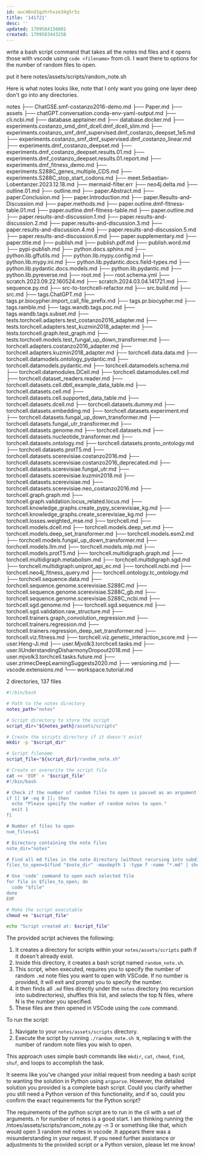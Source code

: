 ```yaml
---
id: uuc46nd1gzhrhxze34g5r5z
title: '141721'
desc: ''
updated: 1709584156001
created: 1709583443258
---
```

write a bash script command that takes all the notes md files and it opens those with vscode using `code <filename>` from cli. I want there to options for the number of random files to open.

put it here notes/assets/scripts/random_note.sh

Here is what notes looks like, note that I only want you going one layer deep don't go into any directories.

notes
├── ChatGSE.smf-costanzo2016-demo.md
├── Paper.md
├── assets
├── chatGPT.conversation.conda-env-yaml-output.md
├── cli.ncbi.md
├── database.apptainer.md
├── database.docker.md
├── experiments.costanzo_smd_dmf_dcell.dmf_dcell_slim.md
├── experiments.costanzo_smf_dmf_supervised.dmf_costanzo_deepset_1e5.md
├── experiments.costanzo_smf_dmf_supervised.dmf_costanzo_linear.md
├── experiments.dmf_costanzo_deepset.md
├── experiments.dmf_costanzo_deepset.results.01.md
├── experiments.dmf_costanzo_deepset.results.01.report.md
├── experiments.dmf_fitness_demo.md
├── experiments.S288C_genes_multiple_CDS.md
├── experiments.S288C_stop_start_codons.md
├── meet.Sebastian-Lobentanzer.2023.12.18.md
├── mermaid-filter.err
├── neo4j.delta.md
├── outline.01.md
├── outline.md
├── paper.Abstract.md
├── paper.Conclusion.md
├── paper.Introduction.md
├── paper.Results-and-Discussion.md
├── paper.methods.md
├── paper.outline.dmf-fitness-table.01.md
├── paper.outline.dmf-fitness-table.md
├── paper.outline.md
├── paper.results-and-discussion.1.md
├── paper.results-and-discussion.2.md
├── paper.results-and-discussion.3.md
├── paper.results-and-discussion.4.md
├── paper.results-and-discussion.5.md
├── paper.results-and-discussion.6.md
├── paper.supplementary.md
├── paper.title.md
├── publish.md
├── publish.pdf.md
├── publish.word.md
├── pypi-publish.md
├── python.docs.sphinx.md
├── python.lib.gffutils.md
├── python.lib.mypy.config.md
├── python.lib.mypy.ini.md
├── python.lib.pydantic.docs.field-types.md
├── python.lib.pydantic.docs.models.md
├── python.lib.pydantic.md
├── python.lib.pyreverse.md
├── root.md
├── root.schema.yml
├── scratch.2023.09.22.160524.md
├── scratch.2024.03.04.141721.md
├── sequence.py.md
├── src-to-torchcell-refactor.md
├── src.build.md
├── src.md
├── tags.ChatGPT.md
├── tags.pr.biocypher.import_call_file_prefix.md
├── tags.pr.biocypher.md
├── tags.ramble.md
├── tags.wandb.tags.poc.md
├── tags.wandb.tags.subset.md
├── tests.torchcell.adapters.test_costanzo2016_adapter.md
├── tests.torchcell.adapters.test_kuzmin2018_adapter.md
├── tests.torchcell.graph.test_graph.md
├── tests.torchcell.models.test_fungal_up_down_transformer.md
├── torchcell.adapters.costanzo2016_adapter.md
├── torchcell.adapters.kuzmin2018_adapter.md
├── torchcell.data.data.md
├── torchcell.datamodels.ontology_pydantic.md
├── torchcell.datamodels.pydantic.md
├── torchcell.datamodels.schema.md
├── torchcell.datamodules.DCell.md
├── torchcell.datamodules.cell.md
├── torchcell.dataset_readers.reader.md
├── torchcell.datasets.cell.dbtl_example_data_table.md
├── torchcell.datasets.cell.md
├── torchcell.datasets.cell.supported_data_table.md
├── torchcell.datasets.dcell.md
├── torchcell.datasets.dummy.md
├── torchcell.datasets.embedding.md
├── torchcell.datasets.experiment.md
├── torchcell.datasets.fungal_up_down_transformer.md
├── torchcell.datasets.fungal_utr_transformer.md
├── torchcell.datasets.genome.md
├── torchcell.datasets.md
├── torchcell.datasets.nucleotide_transformer.md
├── torchcell.datasets.ontology.md
├── torchcell.datasets.pronto_ontology.md
├── torchcell.datasets.protT5.md
├── torchcell.datasets.scerevisiae.costanzo2016.md
├── torchcell.datasets.scerevisiae.costanzo2016_deprecated.md
├── torchcell.datasets.scerevisiae.fungal_utr.md
├── torchcell.datasets.scerevisiae.kuzmin2018.md
├── torchcell.datasets.scerevisiae.md
├── torchcell.datasets.scerevisiae.neo_costanzo2016.md
├── torchcell.graph.graph.md
├── torchcell.graph.validation.locus_related.locus.md
├── torchcell.knowledge_graphs.create_pypy_scerevisiae_kg.md
├── torchcell.knowledge_graphs.create_scerevisiae_kg.md
├── torchcell.losses.weighted_mse.md
├── torchcell.md
├── torchcell.models.dcell.md
├── torchcell.models.deep_set.md
├── torchcell.models.deep_set_transformer.md
├── torchcell.models.esm2.md
├── torchcell.models.fungal_up_down_transformer.md
├── torchcell.models.llm.md
├── torchcell.models.mlp.md
├── torchcell.models.protT5.md
├── torchcell.multidigraph.graph.md
├── torchcell.multidigraph.metabolism.md
├── torchcell.multidigraph.sgd.md
├── torchcell.multidigraph.uniprot_api_ec.md
├── torchcell.ncbi.md
├── torchcell.neo4j_fitness_query.md
├── torchcell.ontology.tc_ontology.md
├── torchcell.sequence.data.md
├── torchcell.sequence.genome.scerevisiae.S288C.md
├── torchcell.sequence.genome.scerevisiae.S288C_gb.md
├── torchcell.sequence.genome.scerevisiae.S288C_ncbi.md
├── torchcell.sgd.genome.md
├── torchcell.sgd.sequence.md
├── torchcell.sgd.validation.raw_structure.md
├── torchcell.trainers.graph_convolution_regression.md
├── torchcell.trainers.regression.md
├── torchcell.trainers.regression_deep_set_transformer.md
├── torchcell.viz.fitness.md
├── torchcell.viz.genetic_interaction_score.md
├── user.Heng-Ji.md
├── user.Mjvolk3.torchcell.tasks.md
├── user.liUnderstandingDisharmonyDropout2018.md
├── user.mjvolk3.torchcell.tasks.future.md
├── user.zrimecDeepLearningSuggests2020.md
├── versioning.md
├── vscode.extensions.md
└── workspace.tutorial.md

2 directories, 137 files

```bash
#!/bin/bash

# Path to the notes directory
notes_path="notes"

# Script directory to store the script
script_dir="${notes_path}/assets/scripts"

# Create the scripts directory if it doesn't exist
mkdir -p "$script_dir"

# Script filename
script_file="${script_dir}/random_note.sh"

# Create or overwrite the script file
cat << 'EOF' > "$script_file"
#!/bin/bash

# Check if the number of random files to open is passed as an argument
if [[ $# -eq 0 ]]; then
  echo "Please specify the number of random notes to open."
  exit 1
fi

# Number of files to open
num_files=$1

# Directory containing the note files
note_dir="notes"

# Find all md files in the note directory (without recursing into subdirectories), shuffle them, and take the top N
files_to_open=$(find "$note_dir" -maxdepth 1 -type f -name "*.md" | shuf -n "$num_files")

# Use 'code' command to open each selected file
for file in $files_to_open; do
  code "$file"
done
EOF

# Make the script executable
chmod +x "$script_file"

echo "Script created at: $script_file"
```

The provided script achieves the following:

1. It creates a directory for scripts within your `notes/assets/scripts` path if it doesn't already exist.
2. Inside this directory, it creates a bash script named `random_note.sh`.
3. This script, when executed, requires you to specify the number of random `.md` note files you want to open with VSCode. If no number is provided, it will exit and prompt you to specify the number.
4. It then finds all `.md` files directly under the `notes` directory (no recursion into subdirectories), shuffles this list, and selects the top N files, where N is the number you specified.
5. These files are then opened in VSCode using the `code` command.

To run the script:

1. Navigate to your `notes/assets/scripts` directory.
2. Execute the script by running `./random_note.sh N`, replacing `N` with the number of random note files you wish to open.

This approach uses simple bash commands like `mkdir`, `cat`, `chmod`, `find`, `shuf`, and loops to accomplish the task.

It seems like you've changed your initial request from needing a bash script to wanting the solution in Python using `argparse`. However, the detailed solution you provided is a complete bash script. Could you clarify whether you still need a Python version of this functionality, and if so, could you confirm the exact requirements for the Python script?

The requirements of the python script are to run in the cli with a set of arguments. n for number of notes is a good start. I am thinking running the /ntoes/assets/scripts/rancom_note.py -n 3 or something like that, which would open 3 random md notes in vscode .It appears there was a misunderstanding in your request. If you need further assistance or adjustments to the provided script or a Python version, please let me know!

